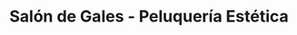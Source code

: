 ---
title: "Salón de Gales - Peluquería Estética"
url: /la-reina/salon-de-gales-peluqueria-estetica/
shop: Friseur
---